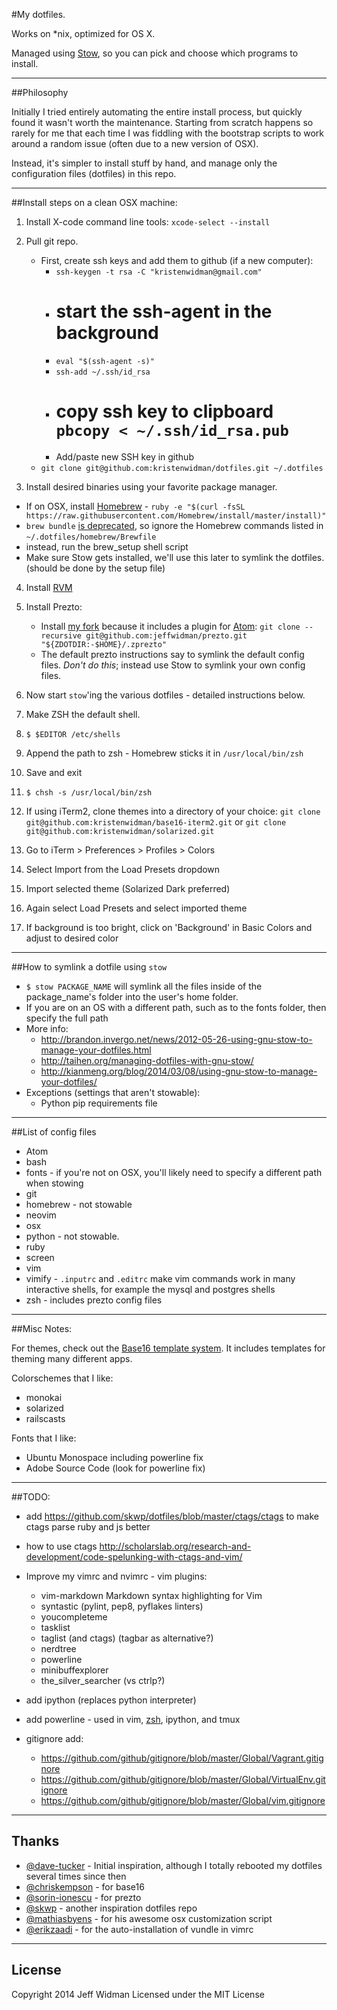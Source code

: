 #My dotfiles.

Works on *nix, optimized for OS X.

Managed using [Stow](http://www.gnu.org/software/stow/), so you can pick and
choose which programs to install.


---
##Philosophy

Initially I tried entirely automating the entire install process, but quickly
found it wasn't worth the maintenance. Starting from scratch happens so rarely
for me that each time I was fiddling with the bootstrap scripts to work around
a random issue (often due to a new version of OSX).

Instead, it's simpler to install stuff by hand, and manage only the
configuration files (dotfiles) in this repo.


---
##Install steps on a clean OSX machine:

1. Install X-code command line tools:
    `xcode-select --install`

2. Pull git repo.
    - First, create ssh keys and add them to github (if a new computer):
        - `ssh-keygen -t rsa -C "kristenwidman@gmail.com"`
        - # start the ssh-agent in the background
        - `eval "$(ssh-agent -s)"`
        - `ssh-add ~/.ssh/id_rsa`
        - # copy ssh key to clipboard  `pbcopy < ~/.ssh/id_rsa.pub`
        - Add/paste new SSH key in github
    - `git clone git@github.com:kristenwidman/dotfiles.git ~/.dotfiles`

3. Install desired binaries using your favorite package manager.
  - If on OSX, install [Homebrew](http://brew.sh/)
        - `ruby -e "$(curl -fsSL https://raw.githubusercontent.com/Homebrew/install/master/install)"`
  - `brew bundle` [is deprecated](https://github.com/Homebrew/homebrew/issues/32952), so ignore the Homebrew
    commands listed in `~/.dotfiles/homebrew/Brewfile`
  - instead, run the brew_setup shell script
  - Make sure Stow gets installed, we'll use this later to symlink the dotfiles. (should be done by the setup file)

4. Install [RVM](http://rvm.io/)

5. Install Prezto:
    - Install [my fork](https://github.com/jeffwidman/prezto) because it includes a plugin for [Atom](http://atom.io):
    `git clone --recursive git@github.com:jeffwidman/prezto.git "${ZDOTDIR:-$HOME}/.zprezto"`
    - The default prezto instructions say to symlink the default config files.
      *Don't do this*; instead use Stow to symlink your own config files.

6. Now start `stow`'ing the various dotfiles - detailed instructions below.

7. Make ZSH the default shell.  
 1. `$ $EDITOR /etc/shells`
 2. Append the path to zsh - Homebrew sticks it in `/usr/local/bin/zsh`
 3. Save and exit
 4. `$ chsh -s /usr/local/bin/zsh`

8. If using iTerm2, clone themes into a directory of your choice:
    `git clone git@github.com:kristenwidman/base16-iterm2.git` or `git clone git@github.com:kristenwidman/solarized.git`
  1. Go to iTerm > Preferences > Profiles > Colors
  2. Select Import from the Load Presets dropdown
  3. Import selected theme (Solarized Dark preferred)
  4. Again select Load Presets and select imported theme
  5. If background is too bright, click on 'Background' in Basic Colors and adjust to desired color

---
##How to symlink a dotfile using `stow`

  - `$ stow PACKAGE_NAME` will symlink all the files inside of the
  package_name's folder into the user's home folder.
  - If you are on an OS with a different path, such as to the fonts folder,
   then specify the full path
  - More info:
      - http://brandon.invergo.net/news/2012-05-26-using-gnu-stow-to-manage-your-dotfiles.html
      - http://taihen.org/managing-dotfiles-with-gnu-stow/
      - http://kianmeng.org/blog/2014/03/08/using-gnu-stow-to-manage-your-dotfiles/
  - Exceptions (settings that aren't stowable):
      - Python pip requirements file


---
##List of config files

 - Atom
 - bash
 - fonts - if you're not on OSX, you'll likely need to specify a different path when stowing
 - git
 - homebrew - not stowable
 - neovim
 - osx
 - python - not stowable.
 - ruby
 - screen
 - vim
 - vimify - `.inputrc` and `.editrc` make vim commands work in many interactive
    shells, for example the mysql and postgres shells
 - zsh - includes prezto config files


---
##Misc Notes:

For themes, check out the [Base16 template system](https://github.com/chriskempson/base16). It includes templates for
theming many different apps.

Colorschemes that I like:
 - monokai
 - solarized
 - railscasts

Fonts that I like:
 - Ubuntu Monospace including powerline fix
 - Adobe Source Code (look for powerline fix)


---
##TODO:

 - add https://github.com/skwp/dotfiles/blob/master/ctags/ctags to make ctags parse ruby and js better
 - how to use ctags http://scholarslab.org/research-and-development/code-spelunking-with-ctags-and-vim/

 - Improve my vimrc and nvimrc - vim plugins:
   - vim-markdown Markdown syntax highlighting for Vim
   - syntastic (pylint, pep8, pyflakes linters)
   - youcompleteme
   - tasklist
   - taglist (and ctags) (tagbar as alternative?)
   - nerdtree
   - powerline
   - minibuffexplorer
   - the_silver_searcher (vs ctrlp?)

 - add ipython (replaces python interpreter)

 - add powerline - used in vim, [zsh](http://powerline.readthedocs.org/en/latest/usage/shell-prompts.html), ipython, and tmux

 - gitignore add:
    - https://github.com/github/gitignore/blob/master/Global/Vagrant.gitignore
    - https://github.com/github/gitignore/blob/master/Global/VirtualEnv.gitignore
    - https://github.com/github/gitignore/blob/master/Global/vim.gitignore


---
## Thanks

- [@dave-tucker](https://github.com/davetucker/dotfiles) - Initial inspiration,
although I totally rebooted my dotfiles several times since then
- [@chriskempson](https://github.com/chriskempson/base16) - for base16
- [@sorin-ionescu](https://github.com/sorin-ionescu/prezto) - for prezto
- [@skwp](https://github.com/skwp/dotfiles) - another inspiration dotfiles repo
- [@mathiasbyens](https://github.com/mathiasbynens/dotfiles) - for his awesome osx customization script
- [@erikzaadi](http://www.erikzaadi.com/2012/03/19/auto-installing-vundle-from-your-vimrc/) - for the auto-installation of vundle in vimrc

---
## License

Copyright 2014 Jeff Widman
Licensed under the MIT License
